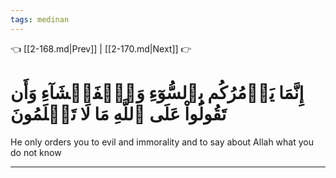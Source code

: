 ```yaml
---
tags: medinan
---
```


👈 [[2-168.md|Prev]] | [[2-170.md|Next]] 👉

# إِنَّمَا يَأۡمُرُكُم بِٱلسُّوٓءِ وَٱلۡفَحۡشَآءِ وَأَن تَقُولُواْ عَلَى ٱللَّهِ مَا لَا تَعۡلَمُونَ

He only orders you to evil and immorality and to say about Allah what you do not know

---


